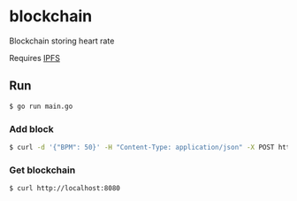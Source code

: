# blockchain
Blockchain storing heart rate

Requires [IPFS](https://docs.ipfs.io/introduction/install/)

## Run
```sh
$ go run main.go
```

### Add block
```sh
$ curl -d '{"BPM": 50}' -H "Content-Type: application/json" -X POST http://localhost:8081
```

### Get blockchain
```sh
$ curl http://localhost:8080
```
 